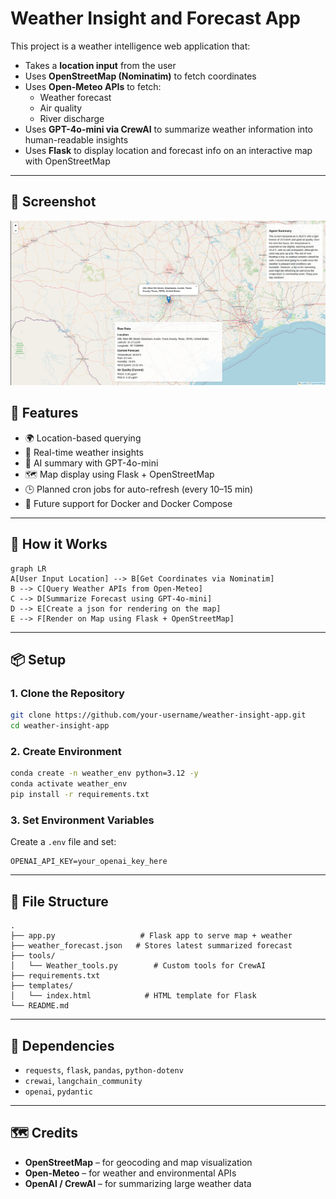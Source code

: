 # Weather Insight and Forecast App

This project is a weather intelligence web application that:
- Takes a **location input** from the user
- Uses **OpenStreetMap (Nominatim)** to fetch coordinates
- Uses **Open-Meteo APIs** to fetch:
  - Weather forecast
  - Air quality
  - River discharge
- Uses **GPT-4o-mini via CrewAI** to summarize weather information into human-readable insights
- Uses **Flask** to display location and forecast info on an interactive map with OpenStreetMap

---
## 📸 Screenshot

![App Preview](Example.png)


## 🔧 Features

- 🌍 Location-based querying
- 📡 Real-time weather insights
- 🧠 AI summary with GPT-4o-mini
- 🗺️ Map display using Flask + OpenStreetMap
- 🕒 Planned cron jobs for auto-refresh (every 10–15 min)
- 🐳 Future support for Docker and Docker Compose

---

## 🚀 How it Works

```mermaid
graph LR
A[User Input Location] --> B[Get Coordinates via Nominatim]
B --> C[Query Weather APIs from Open-Meteo]
C --> D[Summarize Forecast using GPT-4o-mini]
D --> E[Create a json for rendering on the map]
E --> F[Render on Map using Flask + OpenStreetMap]
```

---

## 📦 Setup

### 1. Clone the Repository

```bash
git clone https://github.com/your-username/weather-insight-app.git
cd weather-insight-app
```

### 2. Create Environment

```bash
conda create -n weather_env python=3.12 -y
conda activate weather_env
pip install -r requirements.txt
```

### 3. Set Environment Variables

Create a `.env` file and set:

```
OPENAI_API_KEY=your_openai_key_here
```

---

## 📁 File Structure

```
.
├── app.py                   # Flask app to serve map + weather
├── weather_forecast.json   # Stores latest summarized forecast
├── tools/
│   └── Weather_tools.py        # Custom tools for CrewAI
├── requirements.txt
├── templates/
│   └── index.html            # HTML template for Flask
└── README.md
```

---

## 📌 Dependencies

- `requests`, `flask`, `pandas`, `python-dotenv`
- `crewai`, `langchain_community`
- `openai`, `pydantic`

---

## 🗺️ Credits

- **OpenStreetMap** – for geocoding and map visualization
- **Open-Meteo** – for weather and environmental APIs
- **OpenAI / CrewAI** – for summarizing large weather data
